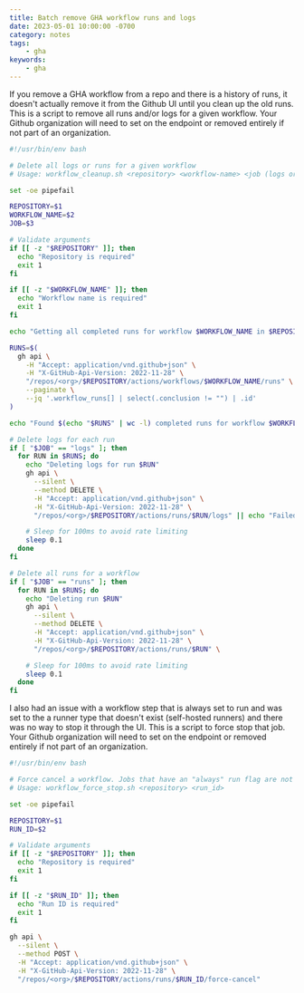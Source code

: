 ```yaml
---
title: Batch remove GHA workflow runs and logs 
date: 2023-05-01 10:00:00 -0700
category: notes
tags:
    - gha
keywords:
    - gha
---
```


If you remove a GHA workflow from a repo and there is a history of runs, it doesn't actually remove it from the Github UI until you clean up the old runs. This is a script to remove all runs and/or logs for a given workflow. Your Github organization will need to set on the endpoint or removed entirely if not part of an organization.

```bash
#!/usr/bin/env bash

# Delete all logs or runs for a given workflow
# Usage: workflow_cleanup.sh <repository> <workflow-name> <job (logs or runs)>

set -oe pipefail

REPOSITORY=$1
WORKFLOW_NAME=$2
JOB=$3

# Validate arguments
if [[ -z "$REPOSITORY" ]]; then
  echo "Repository is required"
  exit 1
fi

if [[ -z "$WORKFLOW_NAME" ]]; then
  echo "Workflow name is required"
  exit 1
fi

echo "Getting all completed runs for workflow $WORKFLOW_NAME in $REPOSITORY"

RUNS=$(
  gh api \
    -H "Accept: application/vnd.github+json" \
    -H "X-GitHub-Api-Version: 2022-11-28" \
    "/repos/<org>/$REPOSITORY/actions/workflows/$WORKFLOW_NAME/runs" \
    --paginate \
    --jq '.workflow_runs[] | select(.conclusion != "") | .id'
)

echo "Found $(echo "$RUNS" | wc -l) completed runs for workflow $WORKFLOW_NAME"

# Delete logs for each run
if [ "$JOB" == "logs" ]; then
  for RUN in $RUNS; do
    echo "Deleting logs for run $RUN"
    gh api \
      --silent \
      --method DELETE \
      -H "Accept: application/vnd.github+json" \
      -H "X-GitHub-Api-Version: 2022-11-28" \
      "/repos/<org>/$REPOSITORY/actions/runs/$RUN/logs" || echo "Failed to delete logs for run $RUN"

    # Sleep for 100ms to avoid rate limiting
    sleep 0.1
  done
fi

# Delete all runs for a workflow
if [ "$JOB" == "runs" ]; then
  for RUN in $RUNS; do
    echo "Deleting run $RUN"
    gh api \
      --silent \
      --method DELETE \
      -H "Accept: application/vnd.github+json" \
      -H "X-GitHub-Api-Version: 2022-11-28" \
      "/repos/<org>/$REPOSITORY/actions/runs/$RUN" \

    # Sleep for 100ms to avoid rate limiting
    sleep 0.1
  done
fi
```

I also had an issue with a workflow step that is always set to run and was set to the a runner type that doesn't exist (self-hosted runners) and there was no way to stop it through the UI. This is a script to force stop that job. Your Github organization will need to set on the endpoint or removed entirely if not part of an organization.

```bash
#!/usr/bin/env bash

# Force cancel a workflow. Jobs that have an "always" run flag are not cancellable through the UI.
# Usage: workflow_force_stop.sh <repository> <run_id>

set -oe pipefail

REPOSITORY=$1
RUN_ID=$2

# Validate arguments
if [[ -z "$REPOSITORY" ]]; then
  echo "Repository is required"
  exit 1
fi

if [[ -z "$RUN_ID" ]]; then
  echo "Run ID is required"
  exit 1
fi

gh api \
  --silent \
  --method POST \
  -H "Accept: application/vnd.github+json" \
  -H "X-GitHub-Api-Version: 2022-11-28" \
  "/repos/<org>/$REPOSITORY/actions/runs/$RUN_ID/force-cancel"
```

